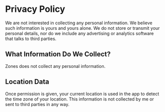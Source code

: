 # Privacy Policy

We are not interested in collecting any personal information. We believe such information is yours and yours alone. We do not store or transmit your personal details, nor do we include any advertising or analytics software that talks to third parties.

## What Information Do We Collect?

Zones does not collect any personal information.

## Location Data

Once permission is given, your current location is used in the app to detect the time zone of your location. This information is not collected by me or sent to third parties in any way.
